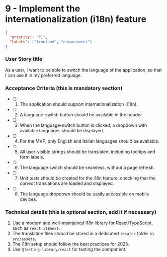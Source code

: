 # 9 - Implement the internationalization (i18n) feature

```json
{
  "priority": "P1",
  "labels": ["frontend", "enhancement"]
}
```

### User Story title

As a user, I want to be able to switch the language of the application, so that I can use it in my preferred language.

### Acceptance Criteria (this is mandatory section)

- [ ] 1. The application should support internationalization (i18n).
- [ ] 2. A language-switch button should be available in the header.
- [ ] 3. When the language-switch button is clicked, a dropdown with available languages should be displayed.
- [ ] 4. For the MVP, only English and Italian languages should be available.
- [ ] 5. All user-visible strings should be translated, including tooltips and form labels.
- [ ] 6. The language switch should be seamless, without a page refresh.
- [ ] 7. Unit tests should be created for the i18n feature, checking that the correct translations are loaded and displayed.
- [ ] 8. The language dropdown should be easily accessible on mobile devices.

### Technical details (this is optional section, add it if necessary)

1.  Use a modern and well-maintained i18n library for React/TypeScript, such as `react-i18next`.
2.  The translation files should be stored in a dedicated `locales` folder in `src/assets`.
3.  The i18n setup should follow the best practices for 2025.
4.  Use `@testing-library/react` for testing the component.
